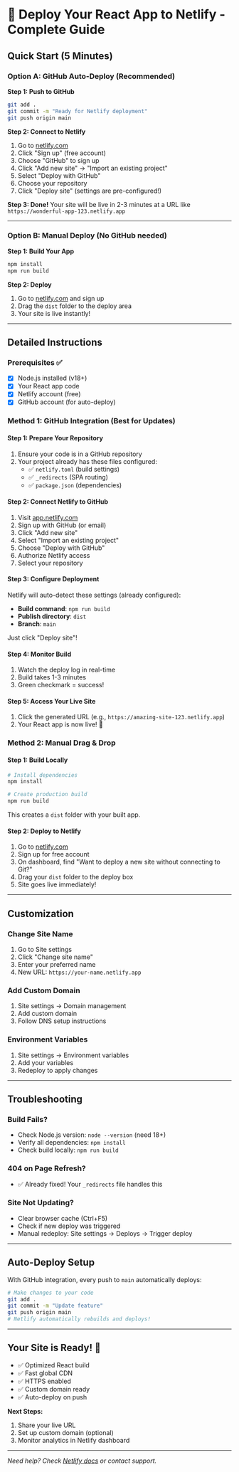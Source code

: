 # 🚀 Deploy Your React App to Netlify - Complete Guide

## Quick Start (5 Minutes)

### Option A: GitHub Auto-Deploy (Recommended)

**Step 1: Push to GitHub**
```bash
git add .
git commit -m "Ready for Netlify deployment"
git push origin main
```

**Step 2: Connect to Netlify**
1. Go to [netlify.com](https://netlify.com)
2. Click "Sign up" (free account)
3. Choose "GitHub" to sign up
4. Click "Add new site" → "Import an existing project"
5. Select "Deploy with GitHub"
6. Choose your repository
7. Click "Deploy site" (settings are pre-configured!)

**Step 3: Done!** 
Your site will be live in 2-3 minutes at a URL like `https://wonderful-app-123.netlify.app`

---

### Option B: Manual Deploy (No GitHub needed)

**Step 1: Build Your App**
```bash
npm install
npm run build
```

**Step 2: Deploy**
1. Go to [netlify.com](https://netlify.com) and sign up
2. Drag the `dist` folder to the deploy area
3. Your site is live instantly!

---

## Detailed Instructions

### Prerequisites ✅
- [x] Node.js installed (v18+)
- [x] Your React app code
- [x] Netlify account (free)
- [x] GitHub account (for auto-deploy)

### Method 1: GitHub Integration (Best for Updates)

#### Step 1: Prepare Your Repository
1. Ensure your code is in a GitHub repository
2. Your project already has these files configured:
   - ✅ `netlify.toml` (build settings)
   - ✅ `_redirects` (SPA routing)
   - ✅ `package.json` (dependencies)

#### Step 2: Connect Netlify to GitHub
1. Visit [app.netlify.com](https://app.netlify.com)
2. Sign up with GitHub (or email)
3. Click "Add new site"
4. Select "Import an existing project"
5. Choose "Deploy with GitHub"
6. Authorize Netlify access
7. Select your repository

#### Step 3: Configure Deployment
Netlify will auto-detect these settings (already configured):
- **Build command**: `npm run build`
- **Publish directory**: `dist`
- **Branch**: `main`

Just click "Deploy site"!

#### Step 4: Monitor Build
1. Watch the deploy log in real-time
2. Build takes 1-3 minutes
3. Green checkmark = success!

#### Step 5: Access Your Live Site
1. Click the generated URL (e.g., `https://amazing-site-123.netlify.app`)
2. Your React app is now live! 🎉

### Method 2: Manual Drag & Drop

#### Step 1: Build Locally
```bash
# Install dependencies
npm install

# Create production build
npm run build
```
This creates a `dist` folder with your built app.

#### Step 2: Deploy to Netlify
1. Go to [netlify.com](https://netlify.com)
2. Sign up for free account
3. On dashboard, find "Want to deploy a new site without connecting to Git?"
4. Drag your `dist` folder to the deploy box
5. Site goes live immediately!

---

## Customization

### Change Site Name
1. Go to Site settings
2. Click "Change site name"
3. Enter your preferred name
4. New URL: `https://your-name.netlify.app`

### Add Custom Domain
1. Site settings → Domain management
2. Add custom domain
3. Follow DNS setup instructions

### Environment Variables
1. Site settings → Environment variables
2. Add your variables
3. Redeploy to apply changes

---

## Troubleshooting

### Build Fails?
- Check Node.js version: `node --version` (need 18+)
- Verify all dependencies: `npm install`
- Check build locally: `npm run build`

### 404 on Page Refresh?
- ✅ Already fixed! Your `_redirects` file handles this

### Site Not Updating?
- Clear browser cache (Ctrl+F5)
- Check if new deploy was triggered
- Manual redeploy: Site settings → Deploys → Trigger deploy

---

## Auto-Deploy Setup

With GitHub integration, every push to `main` automatically deploys:

```bash
# Make changes to your code
git add .
git commit -m "Update feature"
git push origin main
# Netlify automatically rebuilds and deploys!
```

---

## Your Site is Ready! 🎉

- ✅ Optimized React build
- ✅ Fast global CDN
- ✅ HTTPS enabled
- ✅ Custom domain ready
- ✅ Auto-deploy on push

**Next Steps:**
1. Share your live URL
2. Set up custom domain (optional)
3. Monitor analytics in Netlify dashboard

---

*Need help? Check [Netlify docs](https://docs.netlify.com) or contact support.*
